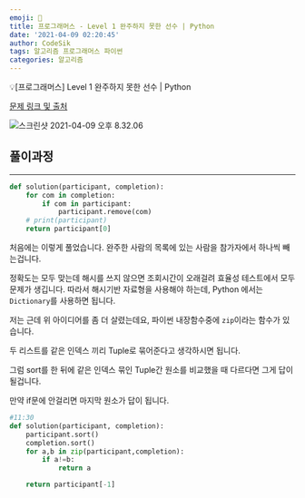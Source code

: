 ```yaml
---
emoji: 🧢
title: 프로그래머스 - Level 1 완주하지 못한 선수 | Python
date: '2021-04-09 02:20:45'
author: CodeSik
tags: 알고리즘 프로그래머스 파이썬
categories: 알고리즘
---
```


<p class="callout"> 💡[프로그래머스] Level 1 완주하지 못한 선수 | Python</p>


[문제 링크 및 출처](https://programmers.co.kr/learn/courses/30/lessons/42576)

![스크린샷 2021-04-09 오후 8.32.06](https://i.imgur.com/AJpyecC.png)
## 풀이과정
---

```python
def solution(participant, completion):  
    for com in completion:
        if com in participant:
            participant.remove(com)
    # print(participant)
    return participant[0]
```

처음에는 이렇게 풀었습니다. 완주한 사람의 목록에 있는 사람을 참가자에서 하나씩 빼는겁니다.

정확도는 모두 맞는데 해시를 쓰지 않으면 조회시간이 오래걸려 효율성 테스트에서 모두 문제가 생깁니다. 따라서 해시기반 자료형을 사용해야 하는데, Python 에서는 `Dictionary`를 사용하면 됩니다.

저는 근데 위 아이디어를 좀 더 살렸는데요, 파이썬 내장함수중에 `zip`이라는 함수가 있습니다.

두 리스트를 같은 인덱스 끼리 Tuple로 묶어준다고 생각하시면 됩니다.

그럼 sort를 한 뒤에 같은 인덱스 묶인 Tuple간 원소를 비교했을 때 다르다면 그게 답이 될겁니다.

만약 if문에 안걸리면 마지막 원소가 답이 됩니다.

```python
#11:30
def solution(participant, completion):  
    participant.sort()
    completion.sort()
    for a,b in zip(participant,completion):
        if a!=b:
            return a

    return participant[-1]
```
